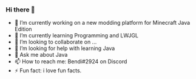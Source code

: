 ### Hi there 👋

- 🔭 I’m currently working on a new modding platform for Minecraft Java Edition
- 🌱 I’m currently learning Programming and LWJGL
- 👯 I’m looking to collaborate on ...
- 🤔 I’m looking for help with learning Java
- 💬 Ask me about Java
- 📫 How to reach me: Bendi#2924 on Discord
- ⚡ Fun fact: i love fun facts.
